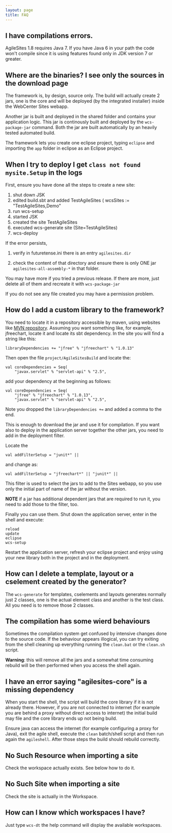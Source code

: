 ```yaml
---
layout: page
title: FAQ
---
```

## I have compilations errors.

AgileSites 1.8 requires Java 7. If you have Java 6 in your path the code won't compile since it is using features found only in JDK version 7 or greater. 

## Where are the binaries? I see only the sources in the download page

The framework is, by design, source only. The build will actually create 2 jars, one is the core and will be deployed (by the integrated installer) inside the WebCenter Sites webapp. 

Another jar is built and deployed in the shared folder and contains your application logic. This jar is continously built and deployed by the `wcs-package-jar` command. Both the jar are built automatically by an heavily tested automated build.

The framework lets you create one eclipse project, typing `eclipse` and importing the `app` folder in eclipse as an Eclipse project.

## When I try to deploy I get `class not found mysite.Setup` in the logs

First, ensure you have done all the steps to create a new site:

1. shut down JSK
2. edited build.sbt and added TestAgileSites ( wcsSites := "TestAgileSites,Demo"
3. run wcs-setup
4. started JSK
5. created the site TestAgileSites
6. executed wcs-generate site (Site=TestAgileSites)
7. wcs-deploy

If the error persists, 

1. verify in futuretense.ini there is an entry `agilesites.dir`

2. check the content of that directory and ensure there is only ONE jar `agilesites-all-assembly-*` in that folder. 

You may have more if you tried a previous release. If there are more, just delete all of them and recreate it with `wcs-package-jar`
 
If you do not see any file created  you may have a permission problem.

## How do I add a custom library to the framework?

You need to locate it in a repository accessible by maven, using websites like [MVN repository](http://mvnrepository.com). Assuming you want something like, for example, jfreechart, locate it and locate its sbt dependency. In the site you will find a string like this:

```
libraryDependencies += "jfree" % "jfreechart" % "1.0.13"         
```

Then open the file `project/AgileSitesBuild` and  locate the:

```
val coreDependencies = Seq(
    "javax.servlet" % "servlet-api" % "2.5",
```

add your dependency at the beginning as follows:

```
val coreDependencies = Seq(
    "jfree" % "jfreechart" % "1.0.13",
    "javax.servlet" % "servlet-api" % "2.5",
```

Note you dropped the `libraryDependencies +=` and added a comma to the end.

This is enough to download the jar and use it for compilation.  If you want also to deploy in the application server together the other jars, you need to add in the deployment filter.

Locate the 

```
val addFilterSetup = "junit*" ||
```

and change as:

```
val addFilterSetup = "jfreechart*" || "junit*" ||
```

This filter is used to select the jars to add to the Sites webapp, so you use only the initial part of name of the jar without the version.

**NOTE** if a jar has additional dependent jars that are required to run it, you need to add those to the filter, too.

Finally you can use them. Shut down the application server, enter in the shell and execute:

```
reload
update
eclipse
wcs-setup
```

Restart the application server, refresh your eclipse project and enjoy using your new library both in the project and in the deployment.

## How can I delete a template, layout or a cselement created by the generator?

The `wcs-generate` for templates, cselements and layouts generates normally just 2 classes, one is the actual element class and another is the test class. All you need is to remove those 2 classes.

## The compilation has some wierd behaviours

Sometimes the compilation system get confused by intensive changes done to the source code. If the behaviour appears illogical, you can try exiting from the shell cleaning up everything running the `clean.bat` or the `clean.sh` script.

**Warning**: this will remove all the jars and a somewhat time consuming rebuild will be then performed when you access the shell again.

## I have an error saying "agilesites-core" is a missing dependency

When you start the shell, the script will build the core library if it is not already there. However, if you are not connected to internet (for example you are behind a proxy without direct access to internet) the initial build may file and the core library ends up not being build.

Ensure java can access the internet (for example configuring a proxy for Java), exit the agile shell, execute the `clean` batch/shell script and then run again the `agileshell`.  After those steps the build should rebuild correctly.

## No Such Resource when importing a site

Check the workspace actually exists. See below how to do it.

## No Such Site when importing a site

Check the site is actually in the Workspace.

## How can I know which workspaces  I have?

Just type `wcs-dt` the help command will display the available workspaces.
